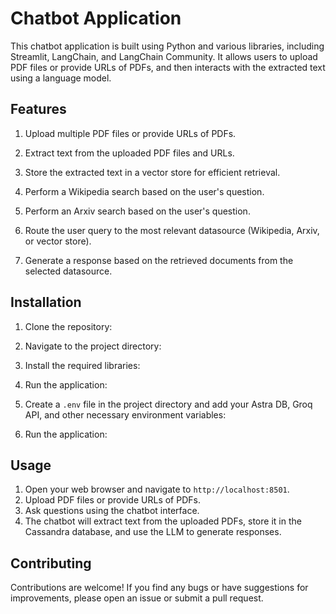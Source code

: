 # Chatbot Application

This chatbot application is built using Python and various libraries, including Streamlit, LangChain, and LangChain Community. It allows users to upload PDF files or provide URLs of PDFs, and then interacts with the extracted text using a language model.

## Features

1. Upload multiple PDF files or provide URLs of PDFs.

2. Extract text from the uploaded PDF files and URLs.

3. Store the extracted text in a vector store for efficient retrieval.
4. Perform a Wikipedia search based on the user's question.
5. Perform an Arxiv search based on the user's question.
6. Route the user query to the most relevant datasource (Wikipedia, Arxiv, or vector store).
7. Generate a response based on the retrieved documents from the selected datasource.
## Installation

1. Clone the repository:

2. Navigate to the project directory:

3. Install the required libraries:

4. Run the application:

5. Create a `.env` file in the project directory and add your Astra DB, Groq API, and other necessary environment variables:

6. Run the application:


## Usage

1. Open your web browser and navigate to `http://localhost:8501`.
2. Upload PDF files or provide URLs of PDFs.
3. Ask questions using the chatbot interface.
4. The chatbot will extract text from the uploaded PDFs, store it in the Cassandra database, and use the LLM to generate responses.

## Contributing

Contributions are welcome! If you find any bugs or have suggestions for improvements, please open an issue or submit a pull request.
